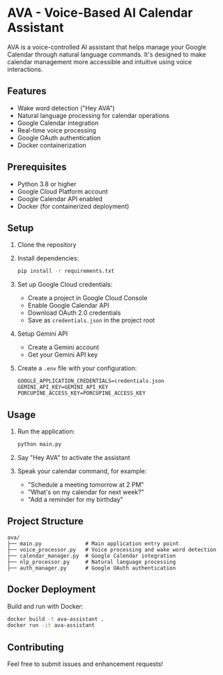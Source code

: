 # AVA - Voice-Based AI Calendar Assistant

AVA is a voice-controlled AI assistant that helps manage your Google Calendar through natural language commands. It's designed to make calendar management more accessible and intuitive using voice interactions.

## Features

- Wake word detection ("Hey AVA")
- Natural language processing for calendar operations
- Google Calendar integration
- Real-time voice processing
- Google OAuth authentication
- Docker containerization

## Prerequisites

- Python 3.8 or higher
- Google Cloud Platform account
- Google Calendar API enabled
- Docker (for containerized deployment)

## Setup

1. Clone the repository
2. Install dependencies:
   ```bash
   pip install -r requirements.txt
   ```
3. Set up Google Cloud credentials:
   - Create a project in Google Cloud Console
   - Enable Google Calendar API
   - Download OAuth 2.0 credentials
   - Save as `credentials.json` in the project root

4. Setup Gemini API
   - Create a Gemini account
   - Get your Gemini API key


5. Create a `.env` file with your configuration:
   ```
   GOOGLE_APPLICATION_CREDENTIALS=credentials.json
   GEMINI_API_KEY=GEMINI_API_KEY
   PORCUPINE_ACCESS_KEY=PORCUPINE_ACCESS_KEY
   ```

## Usage

1. Run the application:
   ```bash
   python main.py
   ```

2. Say "Hey AVA" to activate the assistant
3. Speak your calendar command, for example:
   - "Schedule a meeting tomorrow at 2 PM"
   - "What's on my calendar for next week?"
   - "Add a reminder for my birthday"

## Project Structure

```
ava/
├── main.py              # Main application entry point
├── voice_processor.py   # Voice processing and wake word detection
├── calendar_manager.py  # Google Calendar integration
├── nlp_processor.py     # Natural language processing
├── auth_manager.py      # Google OAuth authentication
```

## Docker Deployment

Build and run with Docker:
```bash
docker build -t ava-assistant .
docker run -it ava-assistant
```

## Contributing

Feel free to submit issues and enhancement requests!
